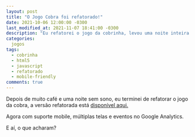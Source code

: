 ```yaml
---
layout: post
title: "O Jogo Cobra foi refatorado!"
date: 2021-10-06 12:00:00 -0300
last_modified_at: 2021-11-07 18:41:00 -0300
description: "Eu refatorei o jogo da cobrinha, levou uma noite inteira acordado mas eu consegui, agora ele está mais mobile-friendly."
categories:
  jogos
tags:
  - cobrinha
  - html5
  - javascript
  - refatorado
  - mobile-friendly
comments: true
---
```


Depois de muito café e uma noite sem sono, eu terminei de refatorar o jogo da cobra, a versão refatorada está [disponível aqui.](https://rafael-dev-21.netlify.app/jogos/snake-refactor)

Agora com suporte mobile, múltiplas telas e eventos no Google Analytics.

E aí, o que acharam?
